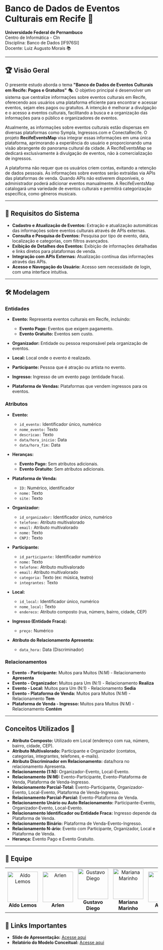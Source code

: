 # Banco de Dados de Eventos Culturais em Recife 🎉

**Universidade Federal de Pernambuco**  
Centro de Informática - CIn  
Disciplina: Banco de Dados [IF976SI]  
Docente: Luiz Augusto Morais 📚  

---

## 🏆 Visão Geral

O presente estudo aborda o tema **"Banco de Dados de Eventos Culturais em Recife: Pagos e Gratuitos"** 🎭. O objetivo principal é desenvolver um sistema que centralize informações sobre eventos culturais em Recife, oferecendo aos usuários uma plataforma eficiente para encontrar e acessar eventos, sejam eles pagos ou gratuitos. A intenção é melhorar a divulgação e o acesso a eventos culturais, facilitando a busca e a organização das informações para o público e organizadores de eventos.

Atualmente, as informações sobre eventos culturais estão dispersas em diversas plataformas como Sympla, Ingressos.com e ConectaRecife. O projeto **RecifeEventsMap** visa integrar essas informações em uma única plataforma, aprimorando a experiência do usuário e proporcionando uma visão abrangente do panorama cultural da cidade. A RecifeEventsMap se dedicará exclusivamente à divulgação de eventos, não à comercialização de ingressos.

A plataforma não requer que os usuários criem contas, evitando a retenção de dados pessoais. As informações sobre eventos serão extraídas via APIs das plataformas de venda. Quando APIs não estiverem disponíveis, o administrador poderá adicionar eventos manualmente. A RecifeEventsMap catalogará uma variedade de eventos culturais e permitirá categorização específica, como gêneros musicais. 

---

## 📝 Requisitos do Sistema

- **Cadastro e Atualização de Eventos:** Extração e atualização automáticas das informações sobre eventos culturais através de APIs externas.
- **Consulta e Pesquisa de Eventos:** Pesquisa por tipo de evento, data, localização e categorias, com filtros avançados.
- **Exibição de Detalhes dos Eventos:** Exibição de informações detalhadas e links diretos para plataformas de venda.
- **Integração com APIs Externas:** Atualização contínua das informações através das APIs.
- **Acesso e Navegação do Usuário:** Acesso sem necessidade de login, com uma interface intuitiva.

---

## 🛠️ Modelagem

### Entidades

- **Evento:** Representa eventos culturais em Recife, incluindo:
  - **Evento Pago:** Eventos que exigem pagamento.
  - **Evento Gratuito:** Eventos sem custo.

- **Organizador:** Entidade ou pessoa responsável pela organização de eventos.

- **Local:** Local onde o evento é realizado.

- **Participante:** Pessoa que é atração ou artista no evento.

- **Ingresso:** Ingresso de um evento pago (entidade fraca).

- **Plataforma de Vendas:** Plataformas que vendem ingressos para os eventos.

### Atributos

- **Evento:**
  - `id_evento:` Identificador único, numérico
  - `nome_evento:` Texto
  - `descricao:` Texto
  - `data/hora_inicio:` Data
  - `data/hora_fim:` Data

- **Heranças:**
  - **Evento Pago:** Sem atributos adicionais.
  - **Evento Gratuito:** Sem atributos adicionais.

- **Plataforma de Venda:**
  - `ID:` Numérico, identificador
  - `nome:` Texto
  - `site:` Texto

- **Organizador:**
  - `id_organizador:` Identificador único, numérico
  - `telefone:` Atributo multivalorado
  - `email:` Atributo multivalorado
  - `nome:` Texto
  - `CNPJ:` Texto

- **Participante:**
  - `id_participante:` Identificador numérico
  - `nome:` Texto
  - `telefone:` Atributo multivalorado
  - `email:` Atributo multivalorado
  - `categoria:` Texto (ex: música, teatro)
  - `integrantes:` Texto

- **Local:**
  - `id_local:` Identificador único, numérico
  - `nome_local:` Texto
  - `endereco:` Atributo composto (rua, número, bairro, cidade, CEP)

- **Ingresso (Entidade Fraca):**
  - `preço:` Numérico

- **Atributo do Relacionamento Apresenta:**
  - `data_hora:` Data (Discriminador)

### Relacionamentos

- **Evento - Participante:** Muitos para Muitos (N:M) - Relacionamento **Apresenta**
- **Evento - Organizador:** Muitos para Um (N:1) - Relacionamento **Realiza**
- **Evento - Local:** Muitos para Um (N:1) - Relacionamento **Sedia**
- **Evento - Plataforma de Venda:** Muitos para Muitos (N:M) - Relacionamento **Tem**
- **Plataforma de Venda - Ingresso:** Muitos para Muitos (N:M) - Relacionamento **Contém**

---

## Conceitos Utilizados 🧠

- **Atributo Composto:** Utilizado em Local (endereço com rua, número, bairro, cidade, CEP).
- **Atributo Multivalorado:** Participante e Organizador (contatos, categorias, integrantes, telefones, e-mails).
- **Atributo Discriminador em Relacionamento:** data/hora no relacionamento Apresenta.
- **Relacionamento (1:N):** Organizador-Evento, Local-Evento.
- **Relacionamento (N:M):** Evento-Participante, Evento-Plataforma de Venda, Plataforma de Venda-Ingresso.
- **Relacionamento Parcial-Total:** Evento-Participante, Organizador-Evento, Local-Evento, Plataforma de Venda-Ingresso.
- **Relacionamento Parcial-Parcial:** Evento-Plataforma de Venda.
- **Relacionamento Unário ou Auto Relacionamento:** Participante-Evento, Organizador-Evento, Local-Evento.
- **Relacionamento Identificador ou Entidade Fraca:** Ingresso depende da Plataforma de Venda.
- **Relacionamento Binário:** Plataforma de Venda-Evento-Ingresso.
- **Relacionamento N-ário:** Evento com Participante, Organizador, Local e Plataforma de Venda.
- **Herança:** Evento Pago e Evento Gratuito.

---

## 📸 Equipe

<table>
  <tr>
    <td align="center">
      <img src="https://avatars.githubusercontent.com/u/131917694?v=4" width="100px;" alt="Aldo Lemos"/><br />
      <b>Aldo Lemos</b><br />
    </td>
    <td align="center">
      <img src="https://avatars.githubusercontent.com/u/106412379?v=4" width="100px;" alt="Arlen"/><br />
      <b>Arlen</b><br />
    </td>
    <td align="center">
      <img src="https://avatars.githubusercontent.com/u/121072900?v=4" width="100px;" alt="Gustavo Diego"/><br />
      <b>Gustavo Diego</b><br />
    </td>
    <td align="center">
      <img src="https://avatars.githubusercontent.com/u/83255127?v=4" width="100px;" alt="Mariana Marinho"/><br />
      <b>Mariana Marinho</b><br />
    </td>
    <td align="center">
      <img src="" width="100px;" alt="Alberis"/><br />
      <b>Alberis</b><br />
    </td>
    <td align="center">
      <img src="" width="100px;" alt="Hyan"/><br />
      <b>Hyan</b><br />
    </td>
  </tr>
</table>

## 📄 Links Importantes

- **Slide de Apresentação:** [Acesse aqui](https://www.canva.com/design/DAGMZI-XY9w/ASRnqxPsQrhEXTYASQycgA/edit)
- **Relatório do Modelo Conceitual:** [Acesse aqui](https://docs.google.com/document/d/1LxW7YHrci9xnLmQZ7exMede7qmQTFSrv05TwC7iII4M/edit)
